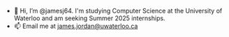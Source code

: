 - 👋 Hi, I’m @jamesj64. I'm studying Computer Science at the University of Waterloo and am seeking Summer 2025 internships.
- 📫 Email me at james.jordan@uwaterloo.ca

<!---
jamesj64/jamesj64 is a ✨ special ✨ repository because its `README.md` (this file) appears on your GitHub profile.
You can click the Preview link to take a look at your changes.
--->
